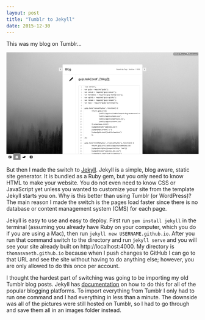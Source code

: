 ```yaml
---
layout: post
title: "Tumblr to Jekyll"
date: 2015-12-30
---
```

This was my blog on Tumblr...

<img src="/assets/images/tumblr-1.png">

But then I made the switch to <a href="https://jekyllrb.com/" target="_blank">Jekyll</a>. Jekyll is a simple, blog aware, static site generator. It is bundled as a Ruby gem, but you only need to know HTML to make your website. You do not even need to know CSS or JavaScript yet unless you wanted to customize your site from the template Jekyll starts you on. Why is this better than using Tumblr (or WordPress)? The main reason I made the switch is the pages load faster since there is no database or content management system (CMS) for each page.

Jekyll is easy to use and easy to deploy. First run `gem install jekyll` in the terminal (assuming you already have Ruby on your computer, which you do if you are using a Mac), then run `jekyll new USERNAME.github.io`. After you run that command switch to the directory and run `jekyll serve` and you will see your site already built on http://localhost:4000. My directory is `thomasvaeth.github.io` because when I push changes to GitHub I can go to that URL and see the site without having to do anything else; however, you are only allowed to do this once per account.

I thought the hardest part of switching was going to be importing my old Tumblr blog posts. Jekyll has <a href="http://import.jekyllrb.com/docs/home/" target="_blank">documentation</a> on how to do this for all of the popular blogging platforms. To import everything from Tumblr I only had to run one command and I had everything in less than a minute. The downside was all of the pictures were still hosted on Tumblr, so I had to go through and save them all in an images folder instead.
